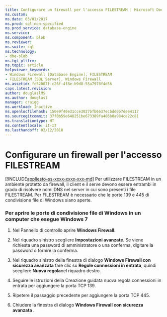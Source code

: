 ```yaml
---
title: Configurare un firewall per l'accesso FILESTREAM | Microsoft Docs
ms.custom: 
ms.date: 03/01/2017
ms.prod: sql-non-specified
ms.prod_service: database-engine
ms.service: 
ms.component: blob
ms.reviewer: 
ms.suite: sql
ms.technology:
- dbe-blob
ms.tgt_pltfrm: 
ms.topic: article
helpviewer_keywords:
- Windows Firewall [Database Engine], FILESTREAM
- FILESTREAM [SQL Server], Windows Firewall
ms.assetid: fc52007f-c26f-4f8e-b9d8-55a7978f4d56
caps.latest.revision: 
author: douglaslMS
ms.author: douglasl
manager: craigg
ms.workload: Inactive
ms.openlocfilehash: 150e9f40e31cce3027bfb6637ecbdd0b7dee4117
ms.sourcegitcommit: 37f0b59e648251be673389fa486b0a984ce22c81
ms.translationtype: HT
ms.contentlocale: it-IT
ms.lasthandoff: 02/12/2018
---
```

# <a name="configure-a-firewall-for-filestream-access"></a>Configurare un firewall per l'accesso FILESTREAM
[!INCLUDE[appliesto-ss-xxxx-xxxx-xxx-md](../../includes/appliesto-ss-xxxx-xxxx-xxx-md.md)]
Per utilizzare FILESTREAM in un ambiente protetto da firewall, il client e il serve devono essere entrambi in grado di risolvere nomi DNS nel server in cui sono presenti i file FILESTREAM. Per FILESTREAM è necessario che le porte 139 e 445 di condivisione file di Windows siano aperte.  
  
### <a name="to-open-the-windows-file-sharing-ports-on-a-computer-that-is-running-windows-7"></a>Per aprire le porte di condivisione file di Windows in un computer che esegue Windows 7  
  
1.  Nel Pannello di controllo aprire **Windows Firewall**.  
  
2.  Nel riquadro sinistro scegliere **Impostazioni avanzate**. Se viene richiesta una password di amministratore o una conferma, digitare la password o fornire la conferma.  
  
3.  Nel riquadro sinistro della finestra di dialogo **Windows Firewall con sicurezza avanzata** fare clic su **Regole connessioni in entrata**, quindi scegliere **Nuova regola**nel riquadro destro.  
  
4.  Seguire le istruzioni della Creazione guidata nuova regola connessioni in entrata per aggiungere la porta TCP 139.  
  
5.  Ripetere il passaggio precedente per aggiungere la porta TCP 445.  
  
6.  Chiudere la finestra di dialogo **Windows Firewall con sicurezza avanzata** .  
  
  
